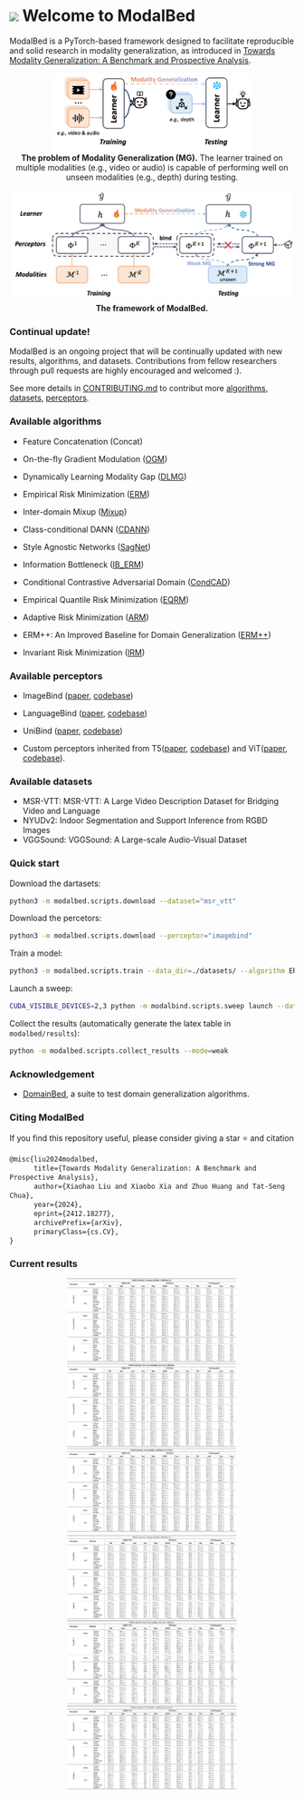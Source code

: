 # <img height=34 src="https://raw.githubusercontent.com/Tarikul-Islam-Anik/Animated-Fluent-Emojis/master/Emojis/Hand%20gestures/Waving%20Hand.png"/> Welcome to ModalBed

ModalBed is a PyTorch-based framework designed to facilitate reproducible and solid research in modality generalization, as introduced in [Towards Modality Generalization: A Benchmark and Prospective Analysis](https://arxiv.org/pdf/2412.18277).


<p align="center">
<img style="width:350px" src="img/MG_1.png" />
<br/>
<strong>The problem of Modality Generalization (MG).</strong> The learner trained on multiple modalities (e.g., video or audio) is capable of performing well on unseen modalities (e.g., depth) during testing. 
</p>

<p align="center">
<img style="width:500px" src="img/MG_2.png" />
<br/>
<strong>The framework of ModalBed.</strong>
</p>


### Continual update!
ModalBed is an ongoing project that will be continually updated with new results, algorithms, and datasets. Contributions from fellow researchers through pull requests are highly encouraged and welcomed :).

See more details in [CONTRIBUTING.md](CONTRIBUTING.md) to contribut more [algorithms](modalbed/algorithms/README.md), [datasets](dataset/README.md), [perceptors](modal_encoder/README.md).


### Available algorithms

- Feature Concatenation (Concat)
- On-the-fly Gradient Modulation ([OGM](https://openaccess.thecvf.com/content/CVPR2022/papers/Peng_Balanced_Multimodal_Learning_via_On-the-Fly_Gradient_Modulation_CVPR_2022_paper.pdf))
- Dynamically Learning Modality Gap ([DLMG](https://openreview.net/pdf?id=QbsPz0SnyV))
- Empirical Risk Minimization ([ERM](https://www.wiley.com/en-fr/Statistical+Learning+Theory-p-9780471030034))
- Inter-domain Mixup ([Mixup](https://arxiv.org/abs/2001.00677))
- Class-conditional DANN ([CDANN](https://openaccess.thecvf.com/content_ECCV_2018/papers/Ya_Li_Deep_Domain_Generalization_ECCV_2018_paper.pdf))
- Style Agnostic Networks ([SagNet](https://arxiv.org/abs/1910.11645))
- Information Bottleneck ([IB_ERM](https://arxiv.org/abs/2106.06607))
- Conditional Contrastive Adversarial Domain ([CondCAD](https://arxiv.org/abs/2201.00057))
- Empirical Quantile Risk Minimization ([EQRM](https://arxiv.org/abs/2207.09944))

- Adaptive Risk Minimization ([ARM](https://arxiv.org/abs/2007.02931))
- ERM++: An Improved Baseline for Domain Generalization ([ERM++](https://arxiv.org/abs/2304.01973))
- Invariant Risk Minimization ([IRM](https://arxiv.org/abs/1907.02893))


### Available perceptors

- ImageBind ([paper](https://facebookresearch.github.io/ImageBind/paper), [codebase](https://github.com/facebookresearch/ImageBind))
- LanguageBind ([paper](https://arxiv.org/abs/2310.01852), [codebase](https://github.com/PKU-YuanGroup/LanguageBind?tab=readme-ov-file))
- UniBind ([paper](https://openaccess.thecvf.com/content/CVPR2024/papers/Lyu_UniBind_LLM-Augmented_Unified_and_Balanced_Representation_Space_to_Bind_Them_CVPR_2024_paper.pdf), [codebase](https://github.com/QC-LY/UniBind))

- Custom perceptors inherited from T5([paper](https://arxiv.org/abs/1910.10683), [codebase](https://huggingface.co/google-t5/t5-small)) and ViT([paper](https://arxiv.org/abs/2010.11929), [codebase](https://huggingface.co/google/vit-base-patch16-224)).

### Available datasets
- MSR-VTT: MSR-VTT: A Large Video Description Dataset for Bridging Video and Language
- NYUDv2: Indoor Segmentation and Support Inference from RGBD Images
- VGGSound: VGGSound: A Large-scale Audio-Visual Dataset

### Quick start

Download the dartasets:

```sh
python3 -m modalbed.scripts.download --dataset="msr_vtt"
```

Download the percetors:
```sh
python3 -m modalbed.scripts.download --perceptor="imagebind"
```

Train a model:
```sh
python3 -m modalbed.scripts.train --data_dir=./datasets/ --algorithm ERM --dataset NYUDv2  --test_env 0 --perceptor imagebind
```

Launch a sweep:
```sh
CUDA_VISIBLE_DEVICES=2,3 python -m modalbind.scripts.sweep launch --data_dir=./datasets/ --output_dir=./msrvtt_imagebind --command_launcher multi_gpu --datasets MSR_VTT --perceptor imagebind --n_hparams 3 --n_trials 3 --algorithms ERM IRM Mixup CDANN SagNet # ...
```

Collect the results (automatically generate the latex table in `modalbed/results`):
```sh
python -m modalbed.scripts.collect_results --mode=weak
```


### Acknowledgement
- [DomainBed](https://github.com/facebookresearch/DomainBed), a suite to test domain generalization algorithms.

### Citing ModalBed
If you find this repository useful, please consider giving a star ⭐ and citation
```
@misc{liu2024modalbed,
      title={Towards Modality Generalization: A Benchmark and Prospective Analysis}, 
      author={Xiaohao Liu and Xiaobo Xia and Zhuo Huang and Tat-Seng Chua},
      year={2024},
      eprint={2412.18277},
      archivePrefix={arXiv},
      primaryClass={cs.CV},
}
```


### Current results

<p align="center"> 
<img width=300 height=450 src="img/weak.png" />

<img width=300 height=450 src="img/strong.png" />
</p>

